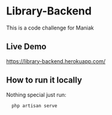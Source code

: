 # Library-Backend
This is a code challenge for Maniak

## Live Demo
https://library-backend.herokuapp.com/

## How to run it locally
Nothing special just run:
```
  php artisan serve
```
